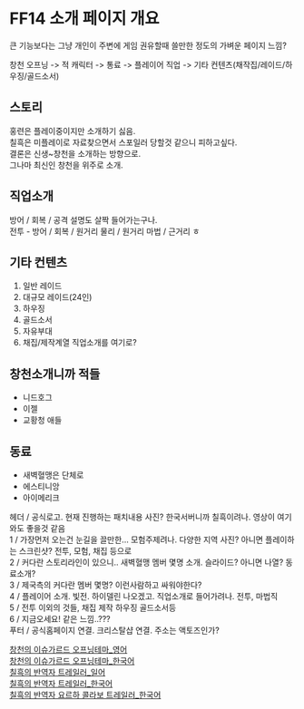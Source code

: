 # FF14 소개 페이지 개요

큰 기능보다는 그냥 개인이 주변에 게임 권유할때 쓸만한 정도의 가벼운 페이지 느낌?  


창천 오프닝 -> 적 캐릭터 -> 통료 -> 플레이어 직업
-> 기타 컨텐츠(채작집/레이드/하우징/골드소서) 

## 스토리 
홍련은 플레이중이지만 소개하기 싫음.  
칠흑은 미플레이로 자료찾으면서 스포일러 당할것 같으니 피하고싶다.  
결론은 신생~창천을 소개하는 방향으로.  
그나마 최신인 창천을 위주로 소개.

## 직업소개
방어 / 회복 / 공격 설명도 살짝 들어가는구나.  
전투 - 방어 / 회복 / 원거리 물리 / 원거리 마법 / 근거리  ㅎ

## 기타 컨텐츠
1. 일반 레이드  
2. 대규모 레이드(24인)  
3. 하우징
4. 골드소서
5. 자유부대
6. 채집/제작계열 직업소개를 여기로?

## 창천소개니까 적들
- 니드호그
- 이젤
- 교황청 애들

## 동료
- 새벽혈맹은 단체로
- 에스티니앙
- 아이메리크


헤더 / 공식로고. 현재 진행하는 패치내용 사진? 한국서버니까 칠흑이려나. 영상이 여기와도 좋을것 같음  
1 / 가장먼저 오는건 눈길을 끌만한... 모험주제려나. 다양한 지역 사진? 아니면 플레이하는 스크린샷? 전투, 모험, 채집 등으로  
2 / 커다란 스토리라인이 있으니.. 새벽혈맹 멤버 몇명 소개. 슬라이드? 아니면 나열? 동료소개?  
3 / 제국측의 커다란 멤버 몇명? 이런사람하고 싸워야한다?  
4 / 플레이어 소개. 빛전. 하이델린 나오겠고. 직업소개로 들어가려나. 전투, 마법직   
5 / 전투 이외의 것들, 채집 제작 하우징 골드소서등  
6 / 지금오세요! 같은 느낌..???  
푸터 / 공식홈페이지 연결. 크리스탈샵 연결. 주소는 액토즈인가?

[창천의 이슈가르드 오프닝테마_영어](https://www.youtube.com/watch?v=FtuwltmTp9I)  
[창천의 이슈가르드 오프닝테마_한국어](https://www.youtube.com/watch?v=zaVkKzP3HWE)  
[칠흑의 반역자 트레일러_일어](https://www.youtube.com/watch?v=pBuUkd5uakk)  
[칠흑의 반역자 트레일러_한국어](https://www.youtube.com/watch?v=eehfZI2C_w0)  
[칠흑의 반역자 요르하 콜라보 트레일러_한국어](https://www.youtube.com/watch?v=_50ieZZJJ6g&t=47s)  
